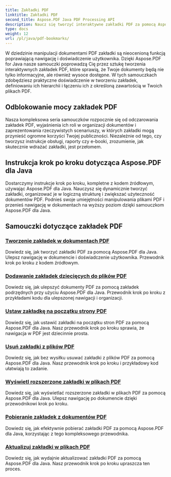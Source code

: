 ```yaml
---
title: Zakładki PDF
linktitle: Zakładki PDF
second_title: Aspose.PDF Java PDF Processing API
description: Naucz się tworzyć interaktywne zakładki PDF za pomocą Aspose.PDF dla Java. Podnieś poziom nawigacji w dokumencie i doświadczenia użytkownika.
type: docs
weight: 12
url: /pl/java/pdf-bookmarks/
---
```


W dziedzinie manipulacji dokumentami PDF zakładki są nieocenioną funkcją poprawiającą nawigację i doświadczenie użytkownika. Dzięki Aspose.PDF for Java nasze samouczki poprowadzą Cię przez sztukę tworzenia interaktywnych zakładek PDF, które sprawią, że Twoje dokumenty będą nie tylko informacyjne, ale również wysoce dostępne. W tych samouczkach zdobędziesz praktyczne doświadczenie w tworzeniu zakładek, definiowaniu ich hierarchii i łączeniu ich z określoną zawartością w Twoich plikach PDF.

## Odblokowanie mocy zakładek PDF

Nasza kompleksowa seria samouczków rozpocznie się od odczarowania zakładek PDF, wyjaśnienia ich roli w organizacji dokumentów i zaprezentowania rzeczywistych scenariuszy, w których zakładki mogą przynieść ogromne korzyści Twojej publiczności. Niezależnie od tego, czy tworzysz instrukcje obsługi, raporty czy e-booki, zrozumienie, jak skutecznie wdrażać zakładki, jest przełomem.

## Instrukcja krok po kroku dotycząca Aspose.PDF dla Java

Dostarczymy instrukcje krok po kroku, kompletne z kodem źródłowym, używając Aspose.PDF dla Java. Nauczysz się dynamicznie tworzyć zakładki, organizować je w logiczną strukturę i zwiększać użyteczność dokumentów PDF. Podnieś swoje umiejętności manipulowania plikami PDF i przenieś nawigację w dokumentach na wyższy poziom dzięki samouczkom Aspose.PDF dla Java.
## Samouczki dotyczące zakładek PDF
### [Tworzenie zakładek w dokumentach PDF](./create-bookmarks-pdf-documents/)
Dowiedz się, jak tworzyć zakładki PDF za pomocą Aspose.PDF dla Java. Ulepsz nawigację w dokumencie i doświadczenie użytkownika. Przewodnik krok po kroku z kodem źródłowym.
### [Dodawanie zakładek dziecięcych do plików PDF](./add-child-bookmarks-pdfs/)
Dowiedz się, jak ulepszyć dokumenty PDF za pomocą zakładek podrzędnych przy użyciu Aspose.PDF dla Java. Przewodnik krok po kroku z przykładami kodu dla ulepszonej nawigacji i organizacji.
### [Ustaw zakładkę na początku strony PDF](./set-bookmark-start-pdf-page/)
Dowiedz się, jak ustawić zakładki na początku stron PDF za pomocą Aspose.PDF dla Java. Nasz przewodnik krok po kroku sprawia, że nawigacja w PDF jest dziecinnie prosta.
### [Usuń zakładki z plików PDF](./delete-bookmarks-pdf-files/)
Dowiedz się, jak bez wysiłku usuwać zakładki z plików PDF za pomocą Aspose.PDF dla Java. Nasz przewodnik krok po kroku i przykładowy kod ułatwiają to zadanie.
### [Wyświetl rozszerzone zakładki w plikach PDF](./view-expanded-bookmarks-pdfs/)
Dowiedz się, jak wyświetlać rozszerzone zakładki w plikach PDF za pomocą Aspose.PDF dla Java. Ulepsz nawigację po dokumencie dzięki przewodnikowi krok po kroku.
### [Pobieranie zakładek z dokumentów PDF](./retrieve-bookmarks-pdf-documents/)
Dowiedz się, jak efektywnie pobierać zakładki PDF za pomocą Aspose.PDF dla Java, korzystając z tego kompleksowego przewodnika.
### [Aktualizuj zakładki w plikach PDF](./update-bookmarks-pdfs/)
Dowiedz się, jak wydajnie aktualizować zakładki PDF za pomocą Aspose.PDF dla Java. Nasz przewodnik krok po kroku upraszcza ten proces.
